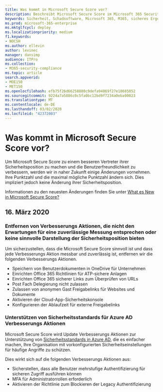 ```yaml
---
title: Was kommt in Microsoft Secure Score vor?
description: Beschreibt Microsoft Secure Score im Microsoft 365 Security Center, wie Details berechnet werden und welche Sicherheitsadministratoren erwarten können.
keywords: Sicherheit, Schadsoftware, Microsoft 365, M365, sicheres Ergebnis, Sicherheitscenter, Verbesserungs Aktionen
ms.prod: microsoft-365-enterprise
ms.mktglfcycl: deploy
ms.localizationpriority: medium
f1.keywords:
- NOCSH
ms.author: ellevin
author: levinec
manager: dansimp
audience: ITPro
ms.collection:
- M365-security-compliance
ms.topic: article
search.appverid:
- MOE150
- MET150
ms.openlocfilehash: efb75f26d66258880c9defa94869f27e18685052
ms.sourcegitcommit: 9224a7a5886c0c5fa0bc12bd9f7234a0eba90023
ms.translationtype: MT
ms.contentlocale: de-DE
ms.lasthandoff: 03/02/2020
ms.locfileid: "42372003"
---
```

# <a name="whats-coming-in-microsoft-secure-score"></a>Was kommt in Microsoft Secure Score vor?

Um Microsoft Secure Score zu einem besseren Vertreter ihrer Sicherheitsposition zu machen und die Benutzerfreundlichkeit zu verbessern, werden wir in naher Zukunft einige Änderungen vornehmen. Ihre Punktzahl und die maximal mögliche Punktzahl ändern sich. Dies impliziert jedoch keine Änderung ihrer Sicherheitsposition.

Informationen zu den neuesten Änderungen finden Sie unter [What es New in Microsoft Secure Score?](microsoft-secure-score.md#whats-new)

## <a name="march-16th-2020"></a>16. März 2020

### <a name="removing-improvement-actions-that-dont-meet-expectations-for-reliable-measurement-or-dont-provide-a-useful-representation-of-security-posture"></a>Entfernen von Verbesserungs Aktionen, die nicht den Erwartungen für eine zuverlässige Messung entsprechen oder keine sinnvolle Darstellung der Sicherheitsposition bieten

Um sicherzustellen, dass die Microsoft Secure Score sinnvoll ist und dass jede Verbesserungs Aktion messbar und zuverlässig ist, entfernen wir die folgenden Verbesserungs Aktionen.

- Speichern von Benutzerdokumenten in OneDrive für Unternehmen
- Einrichten Office 365 Richtlinien für ATP-sichere Anlagen
- Einrichten Office 365 sicherer Links zum Überprüfen von URLs
- Post Fach Delegierung nicht zulassen
- Zulassen von anonymen Gast Freigabelinks für Websites und Dokumente
- Aktivieren der Cloud-App-Sicherheitskonsole
- Konfigurieren der Ablaufzeit für externe Freigabelinks

### <a name="supporting-security-defaults-for-azure-ad-improvement-actions"></a>Unterstützen von Sicherheitsstandards für Azure AD Verbesserungs Aktionen

Microsoft Secure Score wird Update Verbesserungs Aktionen zur Unterstützung von [Sicherheitsstandards in Azure AD](https://docs.microsoft.com/azure/active-directory/fundamentals/concept-fundamentals-security-defaults), die es einfacher machen, Ihre Organisation mit vorkonfigurierten Sicherheitseinstellungen für häufige Angriffe zu schützen.

Dies wirkt sich auf die folgenden Verbesserungs Aktionen aus:

- Sicherstellen, dass alle Benutzer mehrstufige Authentifizierung für sicheren Zugriff ausführen können
- MFA für Administratorrollen erforderlich
- Aktivieren der Richtlinie zum Blockieren der Legacy Authentifizierung

